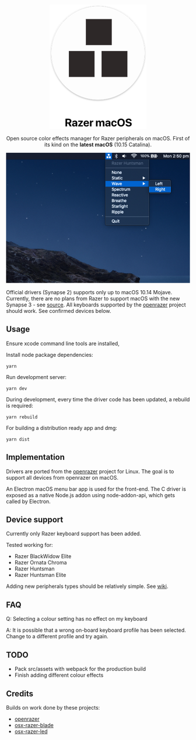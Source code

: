 
<p align="center">
  <img src="resources/hero.png" alt="keyboard demo pic" />
  <p align="center">Open source color effects manager for Razer peripherals on macOS. First of its kind on the <b> latest macOS</b> (10.15 Catalina).</p>
</p>

<p align="center">
  <img src="https://raw.githubusercontent.com/1kc/razer-macos/master/screenshots/dark.png">
</p>

Official drivers (Synapse 2) supports only up to macOS 10.14 Mojave. Currently, there are no plans from Razer to support macOS with the new Synapse 3 - see [source](https://support.razer.com/articles/1543762911). All keyboards supported by the [openrazer](http://openrazer.github.io) project should work. See confirmed devices below. 


## Usage

Ensure xcode command line tools are installed,

Install node package dependencies:

    yarn

Run development server:

    yarn dev

During development, every time the driver code has been updated, a rebuild is required:

    yarn rebuild

For building a distribution ready app and dmg:

    yarn dist

## Implementation

Drivers are ported from the [openrazer](https://github.com/openrazer/openrazer) project for Linux.
The goal is to support all devices from openrazer on macOS.

An Electron macOS menu bar app is used for the front-end. 
The C driver is exposed as a native Node.js addon using node-addon-api, which gets called by Electron.

## Device support

Currently only Razer keyboard support has been added.

Tested working for:

* Razer BlackWidow Elite
* Razer Ornata Chroma
* Razer Huntsman
* Razer Huntsman Elite

Adding new peripherals types should be relatively simple. See [wiki](https://github.com/1kc/razer-macos/wiki).

## FAQ

Q: Selecting a colour setting has no effect on my keyboard

A: It is possible that a wrong on-board keyboard profile has been selected. Change to a different profile and try again.

## TODO

* Pack src/assets with webpack for the production build
* Finish adding different colour effects

## Credits

Builds on work done by these projects:

* [openrazer](https://github.com/openrazer/openrazer)
* [osx-razer-blade](https://github.com/kprinssu/osx-razer-blade)
* [osx-razer-led](https://github.com/dylanparker/osx-razer-led)
